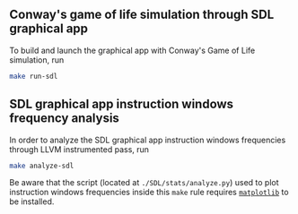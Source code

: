 ## Conway's game of life simulation through SDL graphical app

To build and launch the graphical app with
Conway's Game of Life simulation, run
```sh
make run-sdl
```

## SDL graphical app instruction windows frequency analysis

In order to analyze the SDL graphical app
instruction windows frequencies
through LLVM instrumented pass,
run
```sh
make analyze-sdl
```
Be aware that the script
(located at `./SDL/stats/analyze.py`)
used to plot instruction windows frequencies
inside this `make` rule
requires
[`matplotlib`](https://matplotlib.org/) to be installed.
